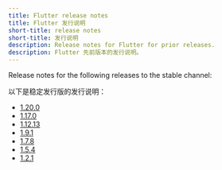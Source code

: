 ```yaml
---
title: Flutter release notes
title: Flutter 发行说明
short-title: release notes
short-title: 发行说明
description: Release notes for Flutter for prior releases.
description: Flutter 先前版本的发行说明。 
---
```


Release notes for the following releases to the stable channel:

以下是稳定发行版的发行说明：

* [1.20.0][]
* [1.17.0][]
* [1.12.13][]
* [1.9.1][]
* [1.7.8][]
* [1.5.4][]
* [1.2.1][]


[1.20.0]: https://medium.com/flutter/announcing-flutter-1-20-2aaf68c89c75
[1.17.0]: https://medium.com/flutter/announcing-flutter-1-17-4182d8af7f8e
[1.12.13]: release-notes/release-notes-1.12.13
[1.9.1]: release-notes/release-notes-1.9.1
[1.7.8]: release-notes/release-notes-1.7.8
[1.5.4]: release-notes/release-notes-1.5.4
[1.2.1]: release-notes/release-notes-1.2.1
